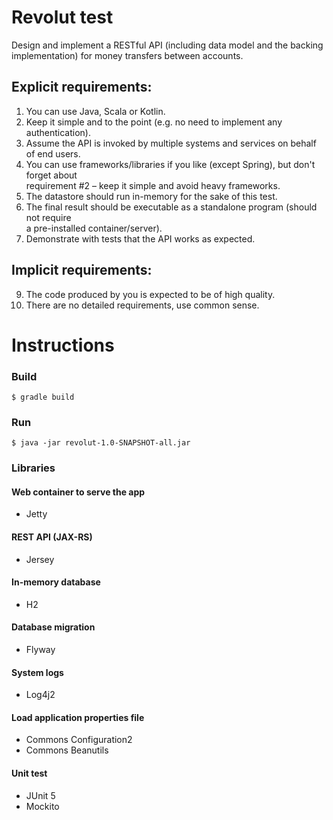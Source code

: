 # Revolut test
Design and implement a RESTful API (including data model and the backing implementation)  for money transfers between accounts.  

## Explicit requirements:  

1. You can use Java, Scala or Kotlin.  
2. Keep it simple and to the point (e.g. no need to implement any authentication).  
3. Assume the API is invoked by multiple systems and services on behalf of end users.  
4. You can use frameworks/libraries if you like (except Spring), but don't forget about  
requirement #2 – keep it simple and avoid heavy frameworks.  
5. The datastore should run in-memory for the sake of this test.  
6. The final result should be executable as a standalone program (should not require  
a pre-installed container/server).  
7. Demonstrate with tests that the API works as expected.  

## Implicit requirements:  
9. The code produced by you is expected to be of high quality.  
10. There are no detailed requirements, use common sense.


# Instructions



### Build

    $ gradle build

### Run

    $ java -jar revolut-1.0-SNAPSHOT-all.jar
    
### Libraries

#### Web container to serve the app 

   - Jetty

#### REST API (JAX-RS)
   
   - Jersey 
   
#### In-memory database 

   - H2
   
#### Database migration 
   
   - Flyway

#### System logs

   - Log4j2
    
#### Load application properties file

   - Commons Configuration2
   - Commons Beanutils

#### Unit test

   - JUnit 5
   - Mockito